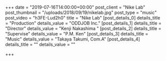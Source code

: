 +++
date = "2019-07-16T14:00:00+00:00"
post_client = "Nike Lab"
post_thumbnail = "/uploads/2018/09/19/nikelab.jpg"
post_type = "music"
post_video = "h3FE-Lud2h0"
title = "Nike Lab"
[post_details_0]
details_title = "Production"
details_value = "ODDJOB Inc."
[post_details_1]
details_title = "Director"
details_value = "Kenji Nakashima "
[post_details_2]
details_title = "Supervise"
details_value = "P.M. Ken"
[post_details_3]
details_title = "Music"
details_value = "Takaya Takumi, Com.A"
[post_details_4]
details_title = ""
details_value = ""

+++
